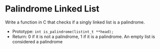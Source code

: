 # Palindrome Linked List

Write a function in C that checks if a singly linked list is a palindrome.

- Prototype: `int is_palindrome(listint_t **head);`
- Return: 0 if it is not a palindrome, 1 if it is a palindrome. An empty list is considered a palindrome
